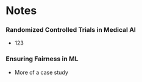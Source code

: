 # Notes

### Randomized Controlled Trials in Medical AI 
- 123
### Ensuring Fairness in ML
- More of a case study
